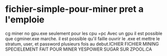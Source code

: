 
# fichier-simple-pour-miner pret a l'emploie
cg miner no gpu.exe seulement pour les cpu =pc
Avec un gpu il est possible que cgminer.exe marche.
il est possible qu'il faille ouvrir le .exe et mettre le stratum, user, et password plusieurs fois au debut.ICHIER
FICHIER MINING SPECIELEMENT FAIT POUR MINER YESPOWER SUGAR SUR ZPOOL.CA
